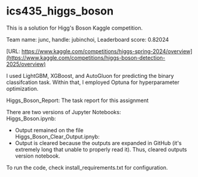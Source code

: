# ics435_higgs_boson

This is a solution for Higg's Boson Kaggle competition.

Team name: junc, handle: jubinchoi, Leaderboard score: 0.82024

[URL: https://www.kaggle.com/competitions/higgs-spring-2024/overview](https://www.kaggle.com/competitions/higgs-boson-detection-2025/overview)

I used LightGBM, XGBoost, and AutoGluon for predicting the binary classifcation task.
Within that, I employed Optuna for hyperparameter optimization. 

Higgs_Boson_Report: The task report for this assignment

There are two versions of Jupyter Notebooks:  
Higgs_Boson.ipynb: 
- Output remained on the file  
Higgs_Boson_Clear_Output.ipnyb:
- Output is cleared because the outputs are expanded in GitHub (it's extremely long that unable to properly read it). Thus, cleared outputs version notebook.


To run the code, check install_requirements.txt for configuration.
